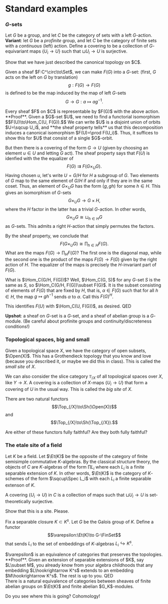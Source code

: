 # Standard examples

### $G$-sets

Let $G$ be a group, and let $C$ be the category of sets with a left $G$-action. **Variant**: let $G$ be a *profinite* group, and let $C$ be the category of finite sets with a *continuous* (left) action. Define a covering to be a collection of $G$-equivariant maps $\{U_i\to U\}$ such that $\sqcup U_i\to U$ is surjective.

<div class="exercise">
Show that we have just described the canonical topology on $C$.
</div>

Given a sheaf $F:C^\circ\to\Set$, we can make $F(G)$ into a $G$-set: (first, $G$ acts on the left on $G$ by translation) $$g:F(G)\to F(G)$$ is defined to be the map induced by the map of left $G$-sets $$G\to G: a\mapsto a g^{-1}.$$

<div class="claim">
Every sheaf $F$ on $C$ is representable by $F(G)$ with the above action.
</div>
**Proof**. Given a $G$-set $U$, we need to find a functorial isomorphism $$F(U)\to\Hom_C(U, F(G)).$$ We can write $U$ is a disjoint union of orbits $U=\sqcup U_i$, and **the sheaf property tells** us that this decomposition induces a canonical isomorphism $F(U)=\prod F(U_i)$. Thus, it suffices to show this for $U$ that consist of a single $G$-orbit.

But then there is a covering of the form $G\to U$ (given by choosing an element $u\in U$ and letting $G$ act). The sheaf property says that $F(U)$ is idenfied with the the equalizer of $$F(G)\rightrightarrows F(G\times_U G).$$ Having chosen $u$, let's write $U = G/H$ for $H$ a subgroup of $G$. Two elements of $G$ map to the same element of $G/H$ if and only if they are in the same coset. Thus, an element of $G\times_U G$ has the form $(g, gh)$ for some $h\in H$. This gives an isomorphism of $G$-sets $$G\times_U G\to G\times H,$$ where the $H$ factor in the latter has a trivial $G$-action. In other words, $$G\times_U G\cong \sqcup_{h\in H} G$$ as $G$-sets. This admits a right $H$-action that simply permutes the factors.

By the sheaf property, we conclude that 
$$F(G\times_U G)\cong \prod_{h\in H} F(G).$$
What are the maps $F(G)\to \prod_HF(G)$? The first one is the diagonal map, while the second one is the product of the maps $F(G)\to F(G)$ given by the right action of $H$. The equalizer of the maps is precisely the $H$-invariant part of $F(G)$.

What is $\Hom_C(G/H, F(G))$? Well, $\Hom_C(G, S)$ for any $G$-set $S$ is the same as $S$, so $\Hom_C(G/H, F(G))\subset F(G)$. It is the subset consisting of elements of $F(G)$ that are fixed by $H$, that is, $\alpha\in F(G)$ such that for all $h\in H$, the map $g\mapsto gh^{-1}$ sends $\alpha$ to $\alpha$. Call this $F(G)^{H}$.

This identifies $F(U)$ with $\Hom_C(U, F(G))$, as desired. QED

**Upshot**: a sheaf on $G$-set is a $G$-set, and a sheaf of abelian group is a $G$-module. (Be careful about profinite groups and continuity/discreteness conditions!)

### Topological spaces, big and small

Given a topological space $X$, we have the category of open subsets, $\Open(X)$. This has a Grothendieck topology that you know and love (because you described it, or maybe we did this in class). This is called the *small site* of $X$.

We can also consider the slice category $\Top_{/X}$ of all topological spaces over $X$, like $Y\to X$. A covering is a collection of $X$-maps $\{U_i\to U\}$ that form a covering of $U$ in the usual way. This is called the *big site* of $X$.

There are two natural functors 
$$\Top_{/X}\to\Sh(\Open(X))$$
and
$$\Top_{/X}\to\Sh(\Top_{/X}).$$

<div class="question">
Are either of these functors fully faithful? Are they both fully faithful?
</div>

### The etale site of a field

Let $K$ be a field. Let $\Et(K)$ be the opposite of the category of finite semisimple commutative $K$-algebras. By the classical structure theory, the objects of $C$ are $K$-algebras of the form $\prod L_i$ where each $L_i$ is a finite separable extension of $K$. In other words, $\Et(K)$ is the category of $K$-schemes of the form $\sqcup\Spec L_i$ with each $L_i$ a finite separable extenson of $K$.

A covering $\{U_i\to U\}$ in $C$ is a collection of maps such that $\sqcup U_i\to U$ is set-theoretically surjective.

<div class="exercise">
Show that this is a site. Please.
</div>

Fix a separable closure $K\subset K^s$. Let $G$ be the Galois group of $K$. Define a functor
$$\varepsilon:\Et(K)\to G-\FinSet$$
that sends $L_i$ to the set of embeddings of $K$-algebras $L_i\hookrightarrow K^s$.

<div class="theorem">
$\varepsilon$ is an equivalence of categories that preserves the topologies.
</div>
**Proof**. Given an extension of separable extensions of $K$, say $L\subset M$, you already know from your algebra childhoods that any embedding $L\hookrightarrow K^s$ extends to an embedding $M\hookrightarrow K^s$. The rest is up to you. QED

<div class="corollary">
There is a natural equivalence of categories between sheaves of finite abelian groups on $\Et(K)$ and finite abelian $G_K$-modules.
</div>

Do you see where this is going? Cohomology!